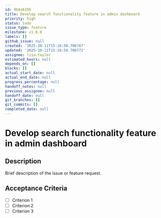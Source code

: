 ```yaml
---
id: 0b8a6195
title: Develop search functionality feature in admin dashboard
priority: high
status: todo
issue_type: feature
milestone: v1.6.0
labels: []
github_issue: null
created: '2025-10-11T15:16:58.706767'
updated: '2025-10-11T15:16:58.706772'
assignee: lisa.taylor
estimated_hours: null
depends_on: []
blocks: []
actual_start_date: null
actual_end_date: null
progress_percentage: null
handoff_notes: null
previous_assignee: null
handoff_date: null
git_branches: []
git_commits: []
completed_date: null
---
```


# Develop search functionality feature in admin dashboard

## Description

Brief description of the issue or feature request.

## Acceptance Criteria

- [ ] Criterion 1
- [ ] Criterion 2
- [ ] Criterion 3